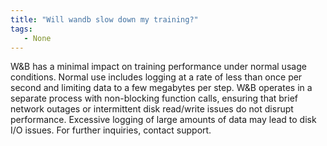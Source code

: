 ```yaml
---
title: "Will wandb slow down my training?"
tags:
   - None
---
```

W&B has a minimal impact on training performance under normal usage conditions. Normal use includes logging at a rate of less than once per second and limiting data to a few megabytes per step. W&B operates in a separate process with non-blocking function calls, ensuring that brief network outages or intermittent disk read/write issues do not disrupt performance. Excessive logging of large amounts of data may lead to disk I/O issues. For further inquiries, contact support.